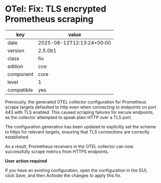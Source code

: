 [//]: # (werk v2)
# OTel: Fix: TLS encrypted Prometheus scraping

key        | value
---------- | ---
date       | 2025-08-12T12:13:24+00:00
version    | 2.5.0b1
class      | fix
edition    | cce
component  | core
level      | 1
compatible | yes


Previously, the generated OTEL collector configuration for Prometheus scrape targets defaulted to http even when connecting to endpoints on port 443 with TLS enabled.
This caused scraping failures for secure endpoints, as the collector attempted to speak plain HTTP over a TLS port.

The configuration generation has been updated to explicitly set the scheme to https for relevant targets, ensuring that TLS connections are correctly established.

As a result, Prometheus receivers in the OTEL collector can now successfully scrape metrics from HTTPS endpoints.

**User action required**

If you have an existing configuration, open the configuration in the GUI, click Save, and then Activate the changes to apply this fix.
